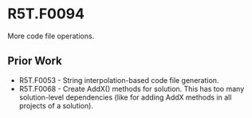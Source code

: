 # R5T.F0094
More code file operations.


## Prior Work

* R5T.F0053 - String interpolation-based code file generation.
* R5T.F0068 - Create AddX() methods for solution. This has too many solution-level dependencies (like for adding AddX methods in all projects of a solution).
